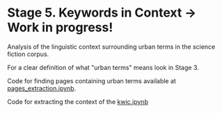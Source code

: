 # Stage 5. Keywords in Context -> Work in progress!

Analysis of the linguistic context surrounding urban terms in the science fiction corpus.

For a clear definition of what "urban terms" means look in Stage 3.

Code for finding pages containing urban terms available at [pages_extraction.ipynb](https://github.com/federicabologna/thesis_space_scifi/tree/master/5_kwic/pages_extraction.ipynb).

Code for extracting the context of the [kwic.ipynb](https://github.com/federicabologna/thesis_space_scifi/tree/master/5_kwic/kwic.ipynb)


